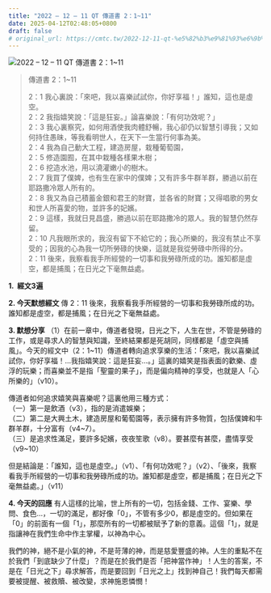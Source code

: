 ```yaml
---
title: "2022 – 12 – 11 QT 傳道書 2：1~11"
date: 2025-04-12T02:48:05+0800
draft: false
# original_url: https://cmtc.tw/2022-12-11-qt-%e5%82%b3%e9%81%93%e6%9b%b8-2%ef%bc%9a111
---
```


![2022 – 12 – 11 QT 傳道書 2：1\~11](/images/qt.jpg  "2022 – 12 – 11 QT 傳道書 2：1\~11")

> 傳道書 2：1\~11
>
> 2：1 我心裏說：「來吧，我以喜樂試試你，你好享福！」誰知，這也是虛空。  
> 2：2 我指嬉笑說：「這是狂妄。」論喜樂說：「有何功效呢？」  
> 2：3 我心裏察究，如何用酒使我肉體舒暢，我心卻仍以智慧引導我；又如何持住愚昧，等我看明世人，在天下一生當行何事為美。  
> 2：4 我為自己動大工程，建造房屋，栽種葡萄園，  
> 2：5 修造園囿，在其中栽種各樣果木樹；  
> 2：6 挖造水池，用以澆灌嫩小的樹木。  
> 2：7 我買了僕婢，也有生在家中的僕婢；又有許多牛群羊群，勝過以前在耶路撒冷眾人所有的。  
> 2：8 我又為自己積蓄金銀和君王的財寶，並各省的財寶；又得唱歌的男女和世人所喜愛的物，並許多的妃嬪。  
> 2：9 這樣，我就日見昌盛，勝過以前在耶路撒冷的眾人。我的智慧仍然存留。  
> 2：10 凡我眼所求的，我沒有留下不給它的；我心所樂的，我沒有禁止不享受的；因我的心為我一切所勞碌的快樂，這就是我從勞碌中所得的分。  
> 2：11 後來，我察看我手所經營的一切事和我勞碌所成的功。誰知都是虛空，都是捕風；在日光之下毫無益處。

**1.  經文3遍**

**2. 今天默想經文**
傳 2：11 後來，我察看我手所經營的一切事和我勞碌所成的功。誰知都是虛空，都是捕風；在日光之下毫無益處。

**3. 默想分享**
（1）在前一章中，傳道者發現，日光之下，人生在世，不管是勞碌的工作，或是尋求人的智慧與知識，至終結果都是死胡同，同樣都是「虛空與捕風」。今天的經文中（2：1\~11）傳道者轉向追求享樂的生活：「來吧，我以喜樂試試你，你好享福！…我指嬉笑說：這是狂妄…。」這裏的嬉笑是指表面的歡樂、虛浮的玩樂；而喜樂並不是指「聖靈的果子」，而是偏向精神的享受，也就是人「心所樂的」（v10）。

傳道者如何追求嬉笑與喜樂呢？這裏他用三種方式：  
（一）第一是飲酒（v3），指的是消遣娛樂；  
（二）第二是大興土木，建造房屋和葡萄園等，表示擁有許多物質，包括僕婢和牛群羊群，十分富有（v4\~7）。  
（三）是追求性滿足，要許多妃嬪，夜夜笙歌（v8）。要甚麼有甚麼，盡情享受（v9\~10）

但是結論是：「誰知，這也是虛空。」（v1）、「有何功效呢？」（v2）、「後來，我察看我手所經營的一切事和我勞碌所成的功。誰知都是虛空，都是捕風；在日光之下毫無益處。」（v11）

**4. 今天的回應**
有人這樣的比喻，世上所有的一切，包括金錢、工作、宴樂、學問、食色…，一切的滿足，都好像「0」，不管有多少0，都是虛空的。但如果在「0」的前面有一個「1」，那麼所有的一切都被賦予了新的意義。這個「1」，就是指讓神在我們生命中作主掌權，以神為中心。

我們的神，絕不是小氣的神，不是苛薄的神，而是慈愛豐盛的神。人生的重點不在於我們「到底缺少了什麼」？而是在於我們是否「把神當作神」！人生的答案，不是在「日光之下」尋求解答，而是要回到「日光之上」找到神自己！我們每天都需要被提醒、被救贖、被改變，求神施恩憐憫！
